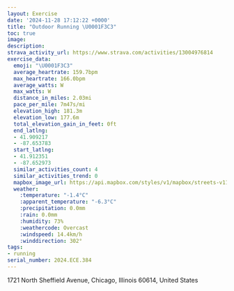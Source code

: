 ```yaml
---
layout: Exercise
date: '2024-11-28 17:12:22 +0000'
title: "Outdoor Running \U0001F3C3"
toc: true
image:
description:
strava_activity_url: https://www.strava.com/activities/13004976814
exercise_data:
  emoji: "\U0001F3C3"
  average_heartrate: 159.7bpm
  max_heartrate: 166.0bpm
  average_watts: W
  max_watts: W
  distance_in_miles: 2.03mi
  pace_per_mile: 7m47s/mi
  elevation_high: 181.3m
  elevation_low: 177.6m
  total_elevation_gain_in_feet: 0ft
  end_latlng:
  - 41.909217
  - -87.653783
  start_latlng:
  - 41.912351
  - -87.652973
  similar_activities_count: 4
  similar_activities_trend: 0
  mapbox_image_url: https://api.mapbox.com/styles/v1/mapbox/streets-v11/static/path-5+787af2-1.0(m%7Bx~Fbl~uOEiBBSH_%40%5E%7B%40l%40_ArAaCHUDW%40a%40KiF%3FgHEcD%40aAEkA%3FsCB_%40Ag%40BMBGLCbA%40j%40Ez%40BlOUpFCrDErC%40rACf%40DJLBV%3FxDBtAAhDD%7CKA%5CGp%40IH%5DRm%40t%40c%40%60%40e%40%5Ca%40TYV_%40h%40eAt%40cBnAMLEJBNNj%40Xt%40BTEHq%40r%40kB%7CAAB%5Cc%40DAAHa%40t%40w%40d%40e%40d%40k%40Xm%40l%40KD%3FGFIzAyAb%40SXSd%40W%60%40g%40i%40%5C%5BDWJoBbB%5BPy%40%5EMNk%40z%40),pin-s-s+e5b22e(-87.65138,41.91175),pin-s-f+89ae00(-87.65290999999999,41.908120000000025)/auto/800x800?access_token=pk.eyJ1Ijoiam9zaGJlY2ttYW4iLCJhIjoiY205eWR2aDd1MWZ6djJrbXc4a3M0bWZleiJ9.XiG9OWkNcZk2QzjJbxLB4A
  weather:
    :temperature: "-1.4°C"
    :apparent_temperature: "-6.3°C"
    :precipitation: 0.0mm
    :rain: 0.0mm
    :humidity: 73%
    :weathercode: Overcast
    :windspeed: 14.4km/h
    :winddirection: 302°
tags:
- running
serial_number: 2024.ECE.384
---
```

1721 North Sheffield Avenue, Chicago, Illinois 60614, United States
